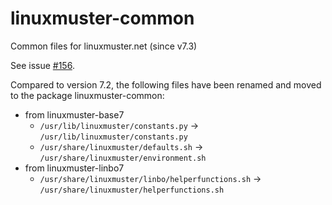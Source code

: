 # linuxmuster-common
Common files for linuxmuster.net (since v7.3)

See issue [#156](https://github.com/linuxmuster/linuxmuster-base7/issues/156).

Compared to version 7.2, the following files have been renamed and moved to the package linuxmuster-common:

* from linuxmuster-base7
  * `/usr/lib/linuxmuster/constants.py` -> `/usr/lib/linuxmuster/constants.py`
  * `/usr/share/linuxmuster/defaults.sh` -> `/usr/share/linuxmuster/environment.sh`
* from linuxmuster-linbo7
  * `/usr/share/linuxmuster/linbo/helperfunctions.sh` -> `/usr/share/linuxmuster/helperfunctions.sh`
